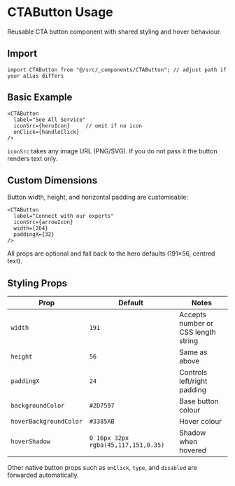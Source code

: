 # CTAButton Usage

Reusable CTA button component with shared styling and hover behaviour.

## Import

```tsx
import CTAButton from "@/src/_components/CTAButton"; // adjust path if your alias differs
```

## Basic Example

```tsx
<CTAButton
  label="See All Service"
  iconSrc={heroIcon}     // omit if no icon
  onClick={handleClick}
/>
```

`iconSrc` takes any image URL (PNG/SVG). If you do not pass it the button renders text only.

## Custom Dimensions

Button width, height, and horizontal padding are customisable:

```tsx
<CTAButton
  label="Connect with our experts"
  iconSrc={arrowIcon}
  width={264}
  paddingX={32}
/>
```

All props are optional and fall back to the hero defaults (191×56, centred text).

## Styling Props

| Prop | Default | Notes |
| ---- | ------- | ----- |
| `width` | `191` | Accepts number or CSS length string |
| `height` | `56` | Same as above |
| `paddingX` | `24` | Controls left/right padding |
| `backgroundColor` | `#2D7597` | Base button colour |
| `hoverBackgroundColor` | `#3385AB` | Hover colour |
| `hoverShadow` | `0 16px 32px rgba(45,117,151,0.35)` | Shadow when hovered |

Other native button props such as `onClick`, `type`, and `disabled` are forwarded automatically.

